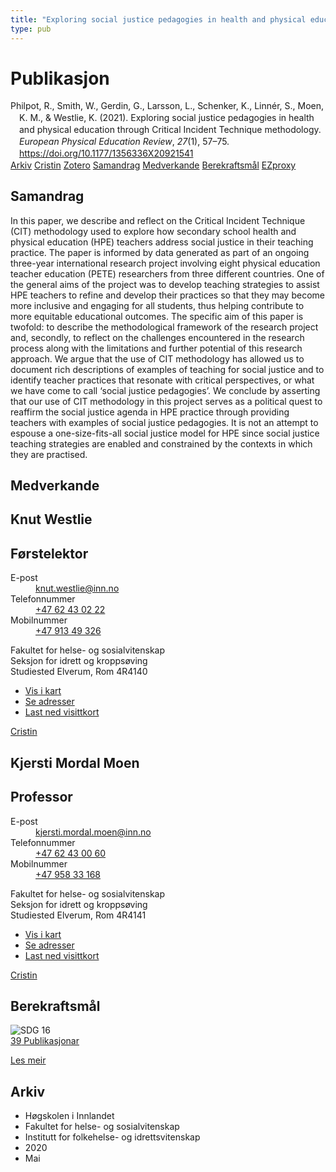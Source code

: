 ```yaml
---
title: "Exploring social justice pedagogies in health and physical education through Critical Incident Technique methodology"
type: pub
---
```

<h1>Publikasjon</h1>
<article id="csl-bib-container-35PAXFCC" class="csl-bib-container">
  <div class="csl-bib-body" style="line-height: 1.35; padding-left: 1em; text-indent:-1em;">
  <div class="csl-entry">Philpot, R., Smith, W., Gerdin, G., Larsson, L., Schenker, K., Linn&#xE9;r, S., Moen, K. M., &amp; Westlie, K. (2021). Exploring social justice pedagogies in health and physical education through Critical Incident Technique methodology. <i>European Physical Education Review</i>, <i>27</i>(1), 57&#x2013;75. <a href="https://doi.org/10.1177/1356336X20921541">https://doi.org/10.1177/1356336X20921541</a></div>
</div>
  <div class="csl-bib-buttons">
    <a href="#taxonomy-article-35PAXFCC" class="csl-bib-button">Arkiv</a>
    <a href="https://app.cristin.no/results/show.jsf?id=1810432" alt="Cristin URL" class="csl-bib-button">Cristin</a>
    <a href="http://zotero.org/groups/5022929/items/35PAXFCC" alt="Zotero URL" class="csl-bib-button">Zotero</a>
    <a href="#abstract-article-35PAXFCC" class="csl-bib-button">Samandrag</a>
    <a href="#contributors-article-35PAXFCC" class="csl-bib-button">Medverkande</a>
    <a href="#sdg-article-35PAXFCC" class="csl-bib-button">Berekraftsmål</a>
    <a href="http://ezproxy.inn.no/login?url=https://doi.org/10.1177/1356336X20921541" class="csl-bib-button">EZproxy</a>
  </div>
  <div id="csl-bib-meta-container-35PAXFCC"></div>
</article>
<div id="csl-bib-meta-35PAXFCC" class="csl-bib-meta">
  <article id="abstract-article-35PAXFCC" class="abstract-article">
    <h1>Samandrag</h1>
    In this paper, we describe and reflect on the Critical Incident Technique (CIT) methodology used to explore how secondary school health and physical education (HPE) teachers address social justice in their teaching practice. The paper is informed by data generated as part of an ongoing three-year international research project involving eight physical education teacher education (PETE) researchers from three different countries. One of the general aims of the project was to develop teaching strategies to assist HPE teachers to refine and develop their practices so that they may become more inclusive and engaging for all students, thus helping contribute to more equitable educational outcomes. The specific aim of this paper is twofold: to describe the methodological framework of the research project and, secondly, to reflect on the challenges encountered in the research process along with the limitations and further potential of this research approach. We argue that the use of CIT methodology has allowed us to document rich descriptions of examples of teaching for social justice and to identify teacher practices that resonate with critical perspectives, or what we have come to call ‘social justice pedagogies’. We conclude by asserting that our use of CIT methodology in this project serves as a political quest to reaffirm the social justice agenda in HPE practice through providing teachers with examples of social justice pedagogies. It is not an attempt to espouse a one-size-fits-all social justice model for HPE since social justice teaching strategies are enabled and constrained by the contexts in which they are practised.
  </article>
  <article id="contributors-article-35PAXFCC" class="contributors-article">
    <h1>Medverkande</h1>
    <div class="personas">
<div class="vrtx-hinn-person-card">
<div class="photo">
<i class="lar la-user-circle missing-person"></i>
</div>
<div class="info">
<hgroup><h1>Knut Westlie</h1>
<h2>Førstelektor</h2>
</hgroup><dl>
<dt>E-post</dt>
<dd>
<a href="mailto:knut.westlie@inn.no">knut.westlie@inn.no</a>
</dd>
<dt>Telefonnummer</dt>
<dd><a href="tel:+4762430222">
+47 62 43 02 22
</a></dd>
<dt>Mobilnummer</dt>
<dd><a href="tel:+4791349326">
+47 913 49 326
</a></dd>
</dl>
<p>
Fakultet for helse- og sosialvitenskap<br>
Seksjon for idrett og kroppsøving<br>
Studiested Elverum,
Rom 4R4140
</p>
<ul class="vrtx-hinn-links">
<li><a href="https://www.google.com/maps?q=60.88156,11.53723">Vis i kart</a></li>
<li><a href="https://www.inn.no/finn-en-ansatt/knut-westlie.html#vrtx-hinn-addresses">Se adresser</a></li>
<li><a href="https://www.inn.no/finn-en-ansatt/knut-westlie.html?vrtx=vcf">Last ned visittkort</a></li>
</ul>
</div>
</div>
<a href="https://app.cristin.no/persons/show.jsf?id=620342" alt="Cristin URL" class="personas-cristin">Cristin</a>
</div> <div class="personas">
<div class="vrtx-hinn-person-card">
<div class="photo">
<i class="lar la-user-circle missing-person"></i>
</div>
<div class="info">
<hgroup><h1>Kjersti Mordal Moen</h1>
<h2>Professor</h2>
</hgroup><dl>
<dt>E-post</dt>
<dd>
<a href="mailto:kjersti.mordal.moen@inn.no">kjersti.mordal.moen@inn.no</a>
</dd>
<dt>Telefonnummer</dt>
<dd><a href="tel:+4762430060">
+47 62 43 00 60
</a></dd>
<dt>Mobilnummer</dt>
<dd><a href="tel:+4795833168">
+47 958 33 168
</a></dd>
</dl>
<p>
Fakultet for helse- og sosialvitenskap<br>
Seksjon for idrett og kroppsøving<br>
Studiested Elverum,
Rom 4R4141
</p>
<ul class="vrtx-hinn-links">
<li><a href="https://www.google.com/maps?q=60.88156,11.53723">Vis i kart</a></li>
<li><a href="https://www.inn.no/finn-en-ansatt/kjersti-mordal-moen.html#vrtx-hinn-addresses">Se adresser</a></li>
<li><a href="https://www.inn.no/finn-en-ansatt/kjersti-mordal-moen.html?vrtx=vcf">Last ned visittkort</a></li>
</ul>
</div>
</div>
<a href="https://app.cristin.no/persons/show.jsf?id=53554" alt="Cristin URL" class="personas-cristin">Cristin</a>
</div>
  </article>
  <article id="sdg-article-35PAXFCC" class="sdg-article">
    <h1>Berekraftsmål</h1>
    <div class="sdg-container"><div id="sdg16" class="sdg">
<img src="{{< params subfolder >}}images/sdg/sdg16_no.png" class="image" alt="SDG 16">
<div class="sdg-overlay">
<a href="{{< params subfolder >}}no/archive/?sdg=16#archive" class="sdg-publication-count"><span>39</span> Publikasjonar</a>
<p><a href="https://www.fn.no/om-fn/fns-baerekraftsmaal/fred-rettferdighet-og-velfungerende-institusjoner?lang=nno-NO" class="sdg-read-more">Les meir</a></p>
</div>
</div></div>
  </article>
  <article id="taxonomy-article-35PAXFCC" class="taxonomy-article">
    <h1>Arkiv</h1>
    <ul>
      <li>Høgskolen i Innlandet</li>
      <li>Fakultet for helse- og sosialvitenskap</li>
      <li>Institutt for folkehelse- og idrettsvitenskap</li>
      <li>2020</li>
      <li>Mai</li>
    </ul>
  </article>
</div>
